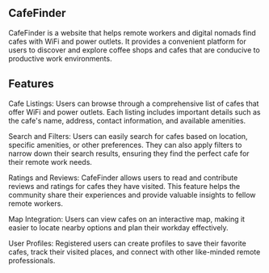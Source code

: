 ## CafeFinder
CafeFinder is a website that helps remote workers and digital nomads find cafes with WiFi and power outlets. It provides a convenient platform for users to discover and explore coffee shops and cafes that are conducive to productive work environments.

## Features
Cafe Listings: Users can browse through a comprehensive list of cafes that offer WiFi and power outlets. Each listing includes important details such as the cafe's name, address, contact information, and available amenities.

Search and Filters: Users can easily search for cafes based on location, specific amenities, or other preferences. They can also apply filters to narrow down their search results, ensuring they find the perfect cafe for their remote work needs.

Ratings and Reviews: CafeFinder allows users to read and contribute reviews and ratings for cafes they have visited. This feature helps the community share their experiences and provide valuable insights to fellow remote workers.

Map Integration: Users can view cafes on an interactive map, making it easier to locate nearby options and plan their workday effectively.

User Profiles: Registered users can create profiles to save their favorite cafes, track their visited places, and connect with other like-minded remote professionals.